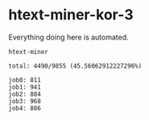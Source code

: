 # htext-miner-kor-3

Everything doing here is automated.

```
htext-miner

total: 4490/9855 (45.56062912227296%)

job0: 811
job1: 941
job2: 884
job3: 968
job4: 886
```